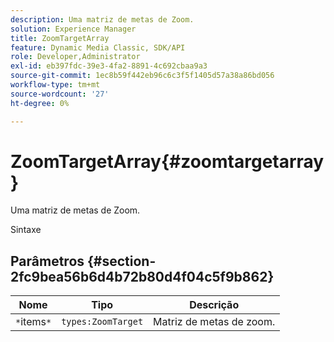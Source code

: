 ```yaml
---
description: Uma matriz de metas de Zoom.
solution: Experience Manager
title: ZoomTargetArray
feature: Dynamic Media Classic, SDK/API
role: Developer,Administrator
exl-id: eb397fdc-39e3-4fa2-8891-4c692cbaa9a3
source-git-commit: 1ec8b59f442eb96c6c3f5f1405d57a38a86bd056
workflow-type: tm+mt
source-wordcount: '27'
ht-degree: 0%

---
```


# ZoomTargetArray{#zoomtargetarray}

Uma matriz de metas de Zoom.

Sintaxe

## Parâmetros {#section-2fc9bea56b6d4b72b80d4f04c5f9b862}

| Nome | Tipo | Descrição |
|---|---|---|
| `*`items`*` | `types:ZoomTarget` | Matriz de metas de zoom. |

